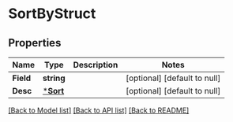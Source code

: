 # SortByStruct

## Properties
Name | Type | Description | Notes
------------ | ------------- | ------------- | -------------
**Field** | **string** |  | [optional] [default to null]
**Desc** | [***Sort**](Sort.md) |  | [optional] [default to null]

[[Back to Model list]](../README.md#documentation-for-models) [[Back to API list]](../README.md#documentation-for-api-endpoints) [[Back to README]](../README.md)


